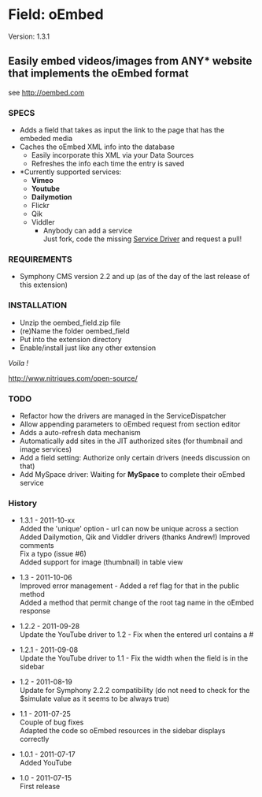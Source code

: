# Field: oEmbed #

Version: 1.3.1

## Easily embed videos/images from ANY* website that implements the oEmbed format ##

see http://oembed.com

### SPECS ###

- Adds a field that takes as input the link to the page that has the embeded media
- Caches the oEmbed XML info into the database
	- Easily incorporate this XML via your Data Sources
	- Refreshes the info each time the entry is saved
- *Currently supported services: 
	- **Vimeo**
	- **Youtube**
	- **Dailymotion**
	- Flickr
	- Qik
	- Viddler
		- Anybody can add a service       
		  Just fork, code the missing [Service Driver](https://github.com/Solutions-Nitriques/oembed_field/blob/master/lib/class.serviceDriver.php) and request a pull!

### REQUIREMENTS ###

- Symphony CMS version 2.2 and up (as of the day of the last release of this extension)

### INSTALLATION ###

- Unzip the oembed_field.zip file
- (re)Name the folder oembed_field
- Put into the extension directory
- Enable/install just like any other extension

*Voila !*

http://www.nitriques.com/open-source/

### TODO ###

- Refactor how the drivers are managed in the ServiceDispatcher
- Allow appending parameters to oEmbed request from section editor
- Adds a auto-refresh data mechanism
- Automatically add sites in the JIT authorized sites (for thumbnail and image services)
- Add a field setting: Authorize only certain drivers (needs discussion on that)
- Add MySpace driver: Waiting for **MySpace** to complete their oEmbed service

### History ###

- 1.3.1 - 2011-10-xx   
  Added the 'unique' option - url can now be unique across a section  
  Added Dailymotion, Qik and Viddler drivers (thanks Andrew!)
  Improved comments     
  Fix a typo (issue #6)    
  Added support for image (thumbnail) in table view    

- 1.3 - 2011-10-06      
  Improved error management - Added a ref flag for that in the public method     
  Added a method that permit change of the root tag name in the oEmbed response         

- 1.2.2 - 2011-09-28       
  Update the YouTube driver to 1.2 - Fix when the entered url contains a #

- 1.2.1 - 2011-09-08       
  Update the YouTube driver to 1.1 - Fix the width when the field is in the sidebar

- 1.2 - 2011-08-19     
  Update for Symphony 2.2.2 compatibility
  	(do not need to check for the $simulate value as it seems to be always true) 

- 1.1 - 2011-07-25     
  Couple of bug fixes    
  Adapted the code so oEmbed resources in the sidebar displays correctly

- 1.0.1 - 2011-07-17     
  Added YouTube

- 1.0 - 2011-07-15     
  First release